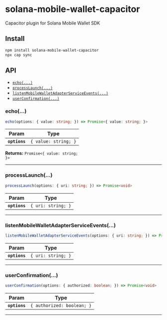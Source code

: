 # solana-mobile-wallet-capacitor

Capacitor plugin for Solana Mobile Wallet SDK

## Install

```bash
npm install solana-mobile-wallet-capacitor
npx cap sync
```

## API

<docgen-index>

* [`echo(...)`](#echo)
* [`processLaunch(...)`](#processlaunch)
* [`listenMobileWalletAdapterServiceEvents(...)`](#listenmobilewalletadapterserviceevents)
* [`userConfirmation(...)`](#userconfirmation)

</docgen-index>

<docgen-api>
<!--Update the source file JSDoc comments and rerun docgen to update the docs below-->

### echo(...)

```typescript
echo(options: { value: string; }) => Promise<{ value: string; }>
```

| Param         | Type                            |
| ------------- | ------------------------------- |
| **`options`** | <code>{ value: string; }</code> |

**Returns:** <code>Promise&lt;{ value: string; }&gt;</code>

--------------------


### processLaunch(...)

```typescript
processLaunch(options: { uri: string; }) => Promise<void>
```

| Param         | Type                          |
| ------------- | ----------------------------- |
| **`options`** | <code>{ uri: string; }</code> |

--------------------


### listenMobileWalletAdapterServiceEvents(...)

```typescript
listenMobileWalletAdapterServiceEvents(options: { uri: string; }) => Promise<void>
```

| Param         | Type                          |
| ------------- | ----------------------------- |
| **`options`** | <code>{ uri: string; }</code> |

--------------------


### userConfirmation(...)

```typescript
userConfirmation(options: { authorized: boolean; }) => Promise<void>
```

| Param         | Type                                  |
| ------------- | ------------------------------------- |
| **`options`** | <code>{ authorized: boolean; }</code> |

--------------------

</docgen-api>
